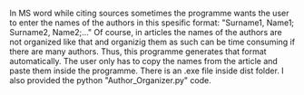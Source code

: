 In MS word while citing sources sometimes the programme wants the user to enter the names of the authors in this spesific format: "Surname1, Name1; Surname2, Name2;..." Of course, in articles the names of the authors 
are not organized like that and organizig them as such can be time consuming if there are many authors. Thus, this programme generates that format automatically. The user only has to copy the names from the article and paste them inside the programme.
There is an .exe file inside dist folder. I also provided the python "Author_Organizer.py" code. 
